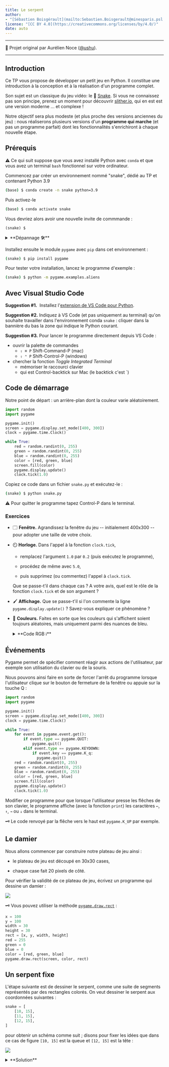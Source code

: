 ```yaml
---
title: Le serpent
author: 
- "[Sébastien Boisgérault](mailto:Sebastien.Boisgerault@minesparis.psl.eu), MINES Paris, Université PSL"
license: "[CC BY 4.0](https://creativecommons.org/licenses/by/4.0/)"
date: auto
---
```


--------------------------------------------------------------------------------

🙏 Projet original par Aurélien Noce ([@ushu](https://github.com/ushu)).

--------------------------------------------------------------------------------

Introduction
--------------------------------------------------------------------------------

Ce TP vous propose de développer un petit jeu en Python. Il constitue 
une introduction à la conception et à la réalisation d'un programme complet.

Son sujet est un classique du jeu vidéo: le 🐍 [Snake].
Si vous ne connaissez pas son principe, prenez un moment pour 
découvrir [slither.io](http://slither.io/), 
qui en est est une version moderne ... et complexe ! 

[Snake]: https://fr.wikipedia.org/wiki/Snake_(genre_de_jeu_vid%C3%A9o)


Notre objectif sera plus modeste (et plus proche des versions anciennes du jeu) :
nous réaliserons plusieurs versions d'un **programme qui marche** 
(et pas un programme parfait) dont les fonctionnalités s'enrichiront à
chaque nouvelle étape. 

Prérequis
--------------------------------------------------------------------------------

⚠️ Ce qui suit suppose que vous avez installé Python avec `conda`
et que vous avez un terminal `bash` fonctionnel sur votre ordinateur.

Commencez par créer un environnement nommé "snake", dédié au TP et 
contenant Python 3.9

```bash
(base) $ conda create -n snake python=3.9
```

Puis activez-le

```bash
(base) $ conda activate snake
```

Vous devriez alors avoir une nouvelle invite de commmande :

```
(snake) $
```

<details>
<summary>
**Dépannage 🛠️** 
</summary>

--------------------------------------------------------------------------------

Si vous ne voyez pas l'invite de commande `(snake) $` alors

1. exécutez la commande

   ```bash
   $ conda init bash
   ```

   puis

2. créez un nouveau terminal.

--------------------------------------------------------------------------------

</details>

Installez ensuite le module `pygame` avec `pip` dans cet environnement :

```bash
(snake) $ pip install pygame
```

Pour tester votre installation, lancez le programme d'exemple :

```bash
(snake) $ python -m pygame.examples.aliens
```

Avec Visual Studio Code
--------------------------------------------------------------------------------

**Suggestion #1.**  Installez l'[extension de VS Code pour Python](https://marketplace.visualstudio.com/items?itemName=ms-python.python).

**Suggestion #2.** Indiquez à VS Code (et pas uniquement au terminal) 
qu'on souhaite travailler dans l'environnement conda `snake` :
cliquer dans la bannière du bas la zone qui indique le Python courant.

**Suggestion #3.** Pour lancer le programme directement depuis VS Code :

- ouvrir la palette de commandes
  - `⇧ ⌘ P` Shift-Command-P (mac)
  - `⇧ ⌃ P` Shift-Control-P (windows)
- chercher la fonction *Toggle Integrated Terminal*
  - mémoriser le raccourci clavier
  - qui est Control-backtick sur Mac (le backtick c'est `)

<!--
Premiers pas avec PyGame
--------------------------------------------------------------------------------

(factor out ? Indep doc? *Maybe*, given that the set of learning objectives
is autonomous)

Prérequis :

  - `dir` / `help` / usage doc en ligne


Objectifs :

  - import de module (bases)

  - sous-modules (principes et énumération)

  - concepts propres à pygame :
  
      - initialisation

      - modules & classes : display, time, Surface

      - display: création de "surface" (window / screen), taille

      - flux d'exécution et disparition de la surface !

      - time & delay

      - tracé sur une surface. N'apparaît pas !!!

      - display: update


``` python
import pygame
pygame.init()

RED = (255, 0, 0)
GREEN = (0, 255, 0)
BLUE = (0, 255, 0)

SCREEN_SIZE = (400, 300)

screen = pygame.display.set_mode(SCREEN_SIZE)

screen.fill(GREEN)

pygame.display.update()

pygame.time.delay(3000)
```

-->

Code de démarrage
--------------------------------------------------------------------------------

Notre point de départ : un arrière-plan dont la couleur varie aléatoirement.



```python
import random
import pygame

pygame.init()
screen = pygame.display.set_mode([400, 300])
clock = pygame.time.Clock()

while True:
    red = random.randint(0, 255)
    green = random.randint(0, 255)
    blue = random.randint(0, 255)
    color = [red, green, blue]
    screen.fill(color)
    pygame.display.update()
    clock.tick(1.0)
```

Copiez ce code dans un fichier `snake.py` et exécutez-le :

```sh
(snake) $ python snake.py
```

⚠️ Pour quitter le programme tapez Control-P dans le terminal.


### Exercices

  - 🗔 **Fenêtre.**  Agrandissez la fenêtre du jeu -- initialement 400x300 --
    pour adopter une taille de votre choix.

  - ⏲️ **Horloge.** Dans l'appel à la fonction `clock.tick`,
    
      - remplacez l'argument `1.0` par `0.2` (puis exécutez le programme),
      
      - procédez de même avec `5.0`,

      - puis supprimez (ou commentez) l'appel à `clock.tick`.

    Que se passe-t'il dans chaque cas ? 
    A votre avis, quel est le rôle de la fonction `clock.tick` 
    et de son argument ?

  - 🖌️ **Affichage.** 
    Que se passe-t'il si l'on commente la ligne `pygame.display.update()` ?
    Savez-vous expliquer ce phénomène ?

  - 🎨 **Couleurs.** Faites en sorte que les couleurs qui s'affichent
    soient toujours aléatoires, mais uniquement parmi des nuances de bleu.

    <details>
    <summary> 
    **Code RGB ℹ️**
    </summary>
    --------------------------------------------------------------------------------

    La couleur d'un pixel est décrite par son [code RGB](https://fr.wikipedia.org/wiki/Rouge_vert_bleu) : un triplet d'entiers compris entre 0 et 255 qui déterminent
    l'intensité des composantes rouge, verte et bleue de la couleur. 
    On a par exemple :

            R           G           B    Couleur
    ----------  ----------  ----------  ----------- 
          255           0           0      🟥
            0         255           0      🟩
            0           0         255      🟦
          255         255         255      ⬜
            0           0           0      ⬛
          128          64           0      🟫
          255         128           0      🟧
          255         255           0      🟨
          106          13         173      🟪
            
    --------------------------------------------------------------------------------

    </details>


Événements
--------------------------------------------------------------------------------

Pygame permet de spécifier comment réagir aux actions de l'utilisateur,
par exemple son utilisation du clavier ou de la souris.

Nous pouvons ainsi faire en sorte de forcer l'arrêt du programme lorsque
l'utilisateur clique sur le bouton de fermeture de la fenêtre ou appuie sur
la touche Q :

```python
import random
import pygame

pygame.init()
screen = pygame.display.set_mode([400, 300])
clock = pygame.time.Clock()

while True:
    for event in pygame.event.get():
        if event.type == pygame.QUIT:
            pygame.quit()
        elif event.type == pygame.KEYDOWN:
            if event.key == pygame.K_q:
              pygame.quit()
    red = random.randint(0, 255)
    green = random.randint(0, 255)
    blue = random.randint(0, 255)
    color = [red, green, blue]
    screen.fill(color)
    pygame.display.update()
    clock.tick(1.0)
```

Modifier ce programme pour que lorsque l'utilisateur presse 
les flêches de son clavier, le programme affiche (avec la fonction `print`) 
les caractères `←`, `↑`,  `→` ou `↓` dans le terminal.

🗝️ Le code renvoyé par la flêche vers le haut est `pygame.K_UP` par exemple.

Le damier
--------------------------------------------------------------------------------

Nous allons commencer par construire notre plateau de jeu ainsi :

- le plateau de jeu est découpé en 30x30 cases,

- chaque case fait 20 pixels de côté.

Pour vérifier la validité de ce plateau de jeu, 
écrivez un programme qui dessine un damier :

![](images/damier.png)

🗝️ Vous pouvez utiliser la méthode [`pygame.draw.rect`](https://www.pygame.org/docs/ref/draw.html#pygame.draw.rect) :

```python
x = 100
y = 100
width = 30
height = 30
rect = [x, y, width, height]
red = 255
green = 0
blue = 0
color = [red, green, blue]
pygame.draw.rect(screen, color, rect)
```

Un serpent fixe
--------------------------------------------------------------------------------

L'étape suivante est de dessiner le serpent, comme une suite de segments
représentés par des rectangles colorés.
On veut dessiner le serpent aux coordonnées suivantes :

```python
snake = [
    [10, 15],
    [11, 15],
    [12, 15],
]
```

pour obtenir un schéma comme suit ; 
disons pour fixer les idées que dans ce cas de figure `[10, 15]` est la queue
et `[12, 15]` est la tête :

![](images/serpent.png)


<details>
<summary>
**Solution**
</summary>
```python
import pygame

white = [255, 255, 255]
black = [0, 0, 0]
snake = [
    [10, 15],
    [11, 15],
    [12, 15],
]

pygame.init()
screen = pygame.display.set_mode([20*40, 20*40])
clock = pygame.time.Clock()
while True:
    for event in pygame.event.get():
        if event.type == pygame.QUIT:
            pygame.quit()
        elif event.type == pygame.KEYDOWN:
            if event.key == pygame.K_q:
              pygame.quit()
    screen.fill(white)
    for x, y in snake:
        rect = [x*20, y*20, 20, 20]
        pygame.draw.rect(screen, black, rect)    
    pygame.display.update()
    clock.tick(1.0)
```

</details>


Un serpent qui bouge
--------------------------------------------------------------------------------

Ensuite, nous allons faire bouger le serpent :

- nous créons un vecteur de "direction", par exemple
  
  ```python
  direction = [1, 0]
  ```

- à chaque itération de la boucle, nous pouvons déplacer le serpent dans 
  cette direction en "ajoutant" ce vecteur à la position de la tête du serpent

![](images/serpent-bouge.gif)

Une fois que le serpent bouge, ajouter les commandes pour se déplacer dans 
les 4 directions, en appuyant sur les touches de direction du clavier.

Aussi on peut commencer à envisager d'accélérer un peu le jeu à ce stade ...

**Bonus.** Faites en sorte que le serpent ne puisse pas faire demi-tour.

<details>
<summary>
**Solution**
</summary>



```python
import pygame

white = [255, 255, 255]
black = [0, 0, 0]
snake = [
    [10, 15],
    [11, 15],
    [12, 15],
]
direction = [1, 0]

pygame.init()
screen = pygame.display.set_mode([20*40, 20*40])
clock = pygame.time.Clock()
while True:
    for event in pygame.event.get():
        if event.type == pygame.QUIT:
            pygame.quit()
        elif event.type == pygame.KEYDOWN:
            if event.key == pygame.K_q:
              pygame.quit()
            if event.key == pygame.K_UP:
                direction = [0.0, -1.0]
            elif event.key == pygame.K_LEFT:
                direction = [-1.0, 0.0]
            elif event.key == pygame.K_DOWN:
                direction = [0.0, 1.0]
            elif event.key == pygame.K_RIGHT:
                direction = [1.0, 0.0]
    head = snake[-1]
    new_head = [
      head[0] + direction[0], 
      head[1] + direction[1]
    ]
    snake = snake[1:] + [new_head]
    screen.fill(white)
    for x, y in snake:
        rect = [x*20, y*20, 20, 20]
        pygame.draw.rect(screen, black, rect)  
    pygame.display.update()
    clock.tick(1.0)
```

</details>


Le fruit
--------------------------------------------------------------------------------

Il faut maintenant faire manger notre serpent.
On va procéder comme suit:

  - on a toujours la position du serpent dans une variable `snake` :

  - on génère un "fruit", dans une position aléatoire

    ```python
    fruit = [10, 10]
    ```

  - quand la tête du serpent mange le fruit, 
    on place un nouveau fruit à une position aléatoire 
    et on allonge le serpent d'une case

    ![](images/manger.gif)

<details>
<summary>
**Solution**
</summary>



```python
import random
import pygame

white = [255, 255, 255]
black = [0, 0, 0]
red = [255, 0, 0]
snake = [
    [10, 15],
    [11, 15],
    [12, 15],
]
direction = [1, 0]
fruit = [10, 10]

pygame.init()
screen = pygame.display.set_mode([20*40, 20*40])
clock = pygame.time.Clock()
while True:
    for event in pygame.event.get():
        if event.type == pygame.QUIT:
            pygame.quit()
        elif event.type == pygame.KEYDOWN:
            if event.key == pygame.K_q:
              pygame.quit()
            if event.key == pygame.K_UP:
                direction = [0.0, -1.0]
            elif event.key == pygame.K_LEFT:
                direction = [-1.0, 0.0]
            elif event.key == pygame.K_DOWN:
                direction = [0.0, 1.0]
            elif event.key == pygame.K_RIGHT:
                direction = [1.0, 0.0]
    head = snake[-1]
    new_head = [
      head[0] + direction[0], 
      head[1] + direction[1]
    ]
    if new_head == fruit:
        snake = snake + [new_head]
        fruit = [
            random.randint(0, 19), 
            random.randint(0, 19)
        ]
    else:
        snake = snake[1:] + [new_head]
    screen.fill(white)
    for x, y in snake:
        rect = [x*20, y*20, 20, 20]
        pygame.draw.rect(screen, black, rect)
    rect = [fruit[0]*20, fruit[1]*20, 20, 20]
    pygame.draw.rect(screen, red, rect)  
    pygame.display.update()
    clock.tick(1.0)
```

</details>


Épilogue
--------------------------------------------------------------------------------

Il nous reste deux petits changements pour avoir un serpent complètement 
fonctionnel :

- Il faut détecter si le serpent se mord la queue, ou touche un
  des murs, ce qui est une condition d'échec.

- Enfin on peut afficher le score.
  La façon la plus simple de procéder est de changer le titre de la fenêtre, 
  avec la fonction `set_caption()`:
  ```python
  score = 0
  pygame.display.set_caption(f"Score: {score}")
  ```

![](images/score.png)

<details>
<summary>
**Solution**
</summary>

```python
import random
import pygame

white = [255, 255, 255]
black = [0, 0, 0]
red = [255, 0, 0]
snake = [
    [10, 15],
    [11, 15],
    [12, 15],
]
direction = [1, 0]
fruit = [10, 10]
score = 0

pygame.init()
screen = pygame.display.set_mode([20*40, 20*40])
clock = pygame.time.Clock()
while True:
    for event in pygame.event.get():
        if event.type == pygame.QUIT:
            pygame.quit()
        elif event.type == pygame.KEYDOWN:
            if event.key == pygame.K_q:
              pygame.quit()
            if event.key == pygame.K_UP:
                direction = [0.0, -1.0]
            elif event.key == pygame.K_LEFT:
                direction = [-1.0, 0.0]
            elif event.key == pygame.K_DOWN:
                direction = [0.0, 1.0]
            elif event.key == pygame.K_RIGHT:
                direction = [1.0, 0.0]
    head = snake[-1]
    new_head = [
      head[0] + direction[0], 
      head[1] + direction[1]
    ]
    if new_head in snake:
        pygame.quit()
    elif new_head[0] < 0 or new_head[0] >= 40:
        pygame.quit()
    elif new_head[1] < 0 or new_head[1] >= 40:
        pygame.quit()
    if new_head == fruit:
        snake = snake + [new_head]
        fruit = [
            random.randint(0, 19), 
            random.randint(0, 19)
        ]
    else:
        snake = snake[1:] + [new_head]
    screen.fill(white)
    for x, y in snake:
        rect = [x*20, y*20, 20, 20]
        pygame.draw.rect(screen, black, rect)
    rect = [fruit[0]*20, fruit[1]*20, 20, 20]
    pygame.draw.rect(screen, red, rect)  
    pygame.display.update()
    pygame.display.set_caption(f"Score: {score}")
    clock.tick(1.0)
```

</details>